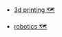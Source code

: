 - [3d printing 🗺️](https://my.mindnode.com/1qepKVwZ5z6HqpoBUr2ipQPbivrJjir3y3UPAGvP)


- [robotics 🗺️](https://my.mindnode.com/G4qPtRmbTgp4RCq6S4zSDmbEfBkzw3bi69DZqNqE)
